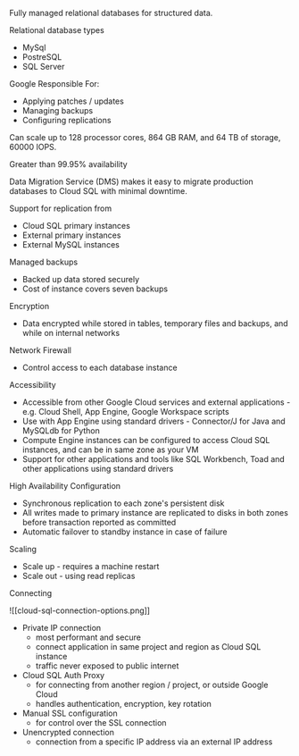 Fully managed relational databases for structured data.

Relational database types
- MySql
- PostreSQL
- SQL Server


Google Responsible For:
- Applying patches / updates
- Managing backups
- Configuring replications

Can scale up to 128 processor cores, 864 GB RAM, and 64 TB of storage, 60000 IOPS.

Greater than 99.95% availability

Data Migration Service (DMS) makes it easy to migrate production databases to Cloud SQL with minimal downtime.

Support for replication from
- Cloud SQL primary instances
- External primary instances
- External MySQL instances

Managed backups
- Backed up data stored securely
- Cost of instance covers seven backups

Encryption
- Data encrypted while stored in tables, temporary files and backups, and while on internal networks

Network Firewall
- Control access to each database instance

Accessibility
- Accessible from other Google Cloud services and external applications -e.g. Cloud Shell, App Engine, Google Workspace scripts
- Use with App Engine using standard drivers - Connector/J for Java and MySQLdb for Python
- Compute Engine instances can be configured to access Cloud SQL instances, and can be in same zone as  your VM
- Support for other applications and tools like SQL Workbench, Toad and other applications using standard drivers

High Availability Configuration
- Synchronous replication to each zone's persistent disk
- All writes made to primary instance are replicated to disks in both zones before transaction reported as committed
- Automatic failover to standby instance in case of failure

Scaling
- Scale up - requires a machine restart
- Scale out - using read replicas

Connecting

![[cloud-sql-connection-options.png]]

- Private IP connection 
	- most performant and secure 
	- connect application in same project and region as Cloud SQL instance
	- traffic never exposed to public internet
- Cloud SQL Auth Proxy
	- for connecting from another region / project, or outside Google Cloud
	- handles authentication, encryption, key rotation
- Manual SSL configuration
	- for control over the SSL connection
- Unencrypted connection
	- connection from a specific IP address via an external IP address

